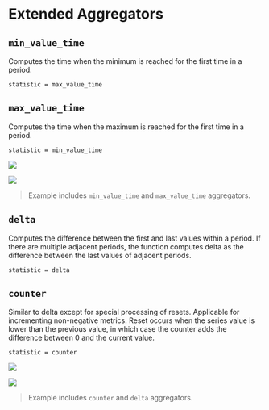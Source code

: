 # Extended Aggregators

## `min_value_time`

Computes the time when the minimum is reached for the first time in a period.

```ls
statistic = max_value_time
```

## `max_value_time`

Computes the time when the maximum is reached for the first time in a period.

```ls
statistic = min_value_time
```

![](./images/min-max-value-time.png)

[![](./images/button.png)](https://apps.axibase.com/chartlab/37cbde3d/8/)

> Example includes `min_value_time` and `max_value_time` aggregators.

## `delta`

Computes the difference between the first and last values within a period. If there are multiple adjacent periods, the function computes delta as the difference between the last values of adjacent periods.

```ls
statistic = delta
```

## `counter`

Similar to delta except for special processing of resets. Applicable for incrementing non-negative metrics. Reset occurs when the series value is lower than the previous value, in which case the counter adds the difference between 0 and the current value.

```ls
statistic = counter
```

![](./images/counter-delta.png)

[![](./images/button.png)](https://apps.axibase.com/chartlab/021e9dca)

> Example includes `counter` and `delta` aggregators.